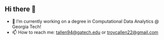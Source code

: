 ## Hi there 👋
- 🔭 I’m currently working on a degree in Computational Data Analytics @ Georgia Tech!
- 📫 How to reach me: tallen94@gatech.edu or troycallen22@gmail.com

